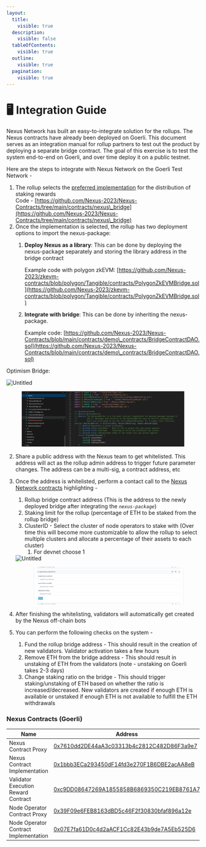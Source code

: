 ```yaml
---
layout:
  title:
    visible: true
  description:
    visible: false
  tableOfContents:
    visible: true
  outline:
    visible: true
  pagination:
    visible: true
---
```


# 🖥 Integration Guide

Nexus Network has built an easy-to-integrate solution for the rollups. The Nexus contracts have already been deployed on Goerli. This document serves as an integration manual for rollup partners to test out the product by deploying a separate bridge contract. The goal of this exercise is to test the system end-to-end on Goerli, and over time deploy it on a public testnet.

Here are the steps to integrate with Nexus Network on the Goerli Test Network -

1. The rollup selects the [preferred implementation](smart-contracts/nexus-bridge-eth/different-nexus-bridge-architecture.md) for the distribution of staking rewards\
   Code - [https://github.com/Nexus-2023/Nexus-Contracts/tree/main/contracts/nexus\_bridge](https://github.com/Nexus-2023/Nexus-Contracts/tree/main/contracts/nexus\_bridge)
2. Once the implementation is selected, the rollup has two deployment options to import the nexus-package:
   1.  **Deploy Nexus as a library**: This can be done by deploying the nexus-package separately and storing the library address in the bridge contract

       Example code with polygon zkEVM: [https://github.com/Nexus-2023/zkevm-contracts/blob/polygon/Tangible/contracts/PolygonZkEVMBridge.sol](https://github.com/Nexus-2023/zkevm-contracts/blob/polygon/Tangible/contracts/PolygonZkEVMBridge.sol)
   2.  **Integrate with bridge**: This can be done by inheriting the nexus-package.

       Example code: [https://github.com/Nexus-2023/Nexus-Contracts/blob/main/contracts/demo\_contracts/BridgeContractDAO.sol](https://github.com/Nexus-2023/Nexus-Contracts/blob/main/contracts/demo\_contracts/BridgeContractDAO.sol)

&#x20;       Optimism Bridge:

<div>

<img src="https://prod-files-secure.s3.us-west-2.amazonaws.com/36d96375-0fd3-48dd-b3d7-8bc71c8663d5/8b98f318-9750-4efe-b127-ac1faa83cd2d/Untitled.png" alt="Untitled">

 

<figure><img src="../.gitbook/assets/Untitled (4).png" alt=""><figcaption></figcaption></figure>

</div>

2. Share a public address with the Nexus team to get whitelisted. This address will act as the rollup admin address to trigger future parameter changes. The address can be a multi-sig, a contract address, etc
3.  Once the address is whitelisted, perform a contact call to the [Nexus Network contracts](https://goerli.etherscan.io/address/0x7610dd2DE44aA3c03313b4c2812C482D86F3a9e7#writeProxyContract) highlighting -

    1. Rollup bridge contract address (This is the address to the newly deployed bridge after integrating the _`nexus-package`_)
    2. Staking limit for the rollup (percentage of ETH to be staked from the rollup bridge)
    3. ClusterID - Select the cluster of node operators to stake with (Over time this will become more customizable to allow the rollup to select multiple clusters and allocate a percentage of their assets to each cluster)
       1. For devnet choose 1

    <div>

    <img src="https://prod-files-secure.s3.us-west-2.amazonaws.com/36d96375-0fd3-48dd-b3d7-8bc71c8663d5/6909a792-109c-48de-a52c-bae14fed3865/Untitled.png" alt="Untitled">

     

    <figure><img src="../.gitbook/assets/Untitled (5).png" alt=""><figcaption></figcaption></figure>

    </div>
4. After finishing the whitelisting, validators will automatically get created by the Nexus off-chain bots
5. You can perform the following checks on the system -
   1. Fund the rollup bridge address - This should result in the creation of new validators. Validator activation takes a few hours
   2. Remove ETH from the bridge address - This should result in unstaking of ETH from the validators (note - unstaking on Goerli takes 2-3 days)
   3. Change staking ratio on the bridge - This should trigger staking/unstaking of ETH based on whether the ratio is increased/decreased. New validators are created if enough ETH is available or unstaked if enough ETH is not available to fulfill the ETH withdrawals

### Nexus Contracts (Goerli)

<table><thead><tr><th width="254">Name</th><th>Address</th></tr></thead><tbody><tr><td>Nexus Contract Proxy</td><td><a href="https://goerli.etherscan.io/address/0x7610dd2DE44aA3c03313b4c2812C482D86F3a9e7">0x7610dd2DE44aA3c03313b4c2812C482D86F3a9e7</a></td></tr><tr><td>Nexus Contract Implementation</td><td><a href="https://goerli.etherscan.io/address/0x1bbb3ECa293450dF14fd3e270F1B6DBE2acAA8eB">0x1bbb3ECa293450dF14fd3e270F1B6DBE2acAA8eB</a></td></tr><tr><td>Validator Execution Reward Contract</td><td><a href="https://goerli.etherscan.io/address/0xc9DD08647269A1855858B6869350C219EB8761A7">0xc9DD08647269A1855858B6869350C219EB8761A7</a></td></tr><tr><td>Node Operator Contract Proxy</td><td><a href="https://goerli.etherscan.io/address/0x39F09e6FEB8163dBD5c46F2f30830bfaf896a12e">0x39F09e6FEB8163dBD5c46F2f30830bfaf896a12e</a></td></tr><tr><td>Node Operator Contract Implementation</td><td><a href="https://goerli.etherscan.io/address/0x07E7fa61D0c4d2aACF1Cc82E43b9de7A5Eb525D6">0x07E7fa61D0c4d2aACF1Cc82E43b9de7A5Eb525D6</a></td></tr></tbody></table>
